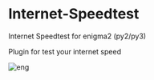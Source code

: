 # Internet-Speedtest
Internet Speedtest for enigma2 (py2/py3)

Plugin for test your internet speed

![eng](https://user-images.githubusercontent.com/35741027/114858589-f51a1480-9de9-11eb-980d-54cc2bf3e6a3.jpg)

